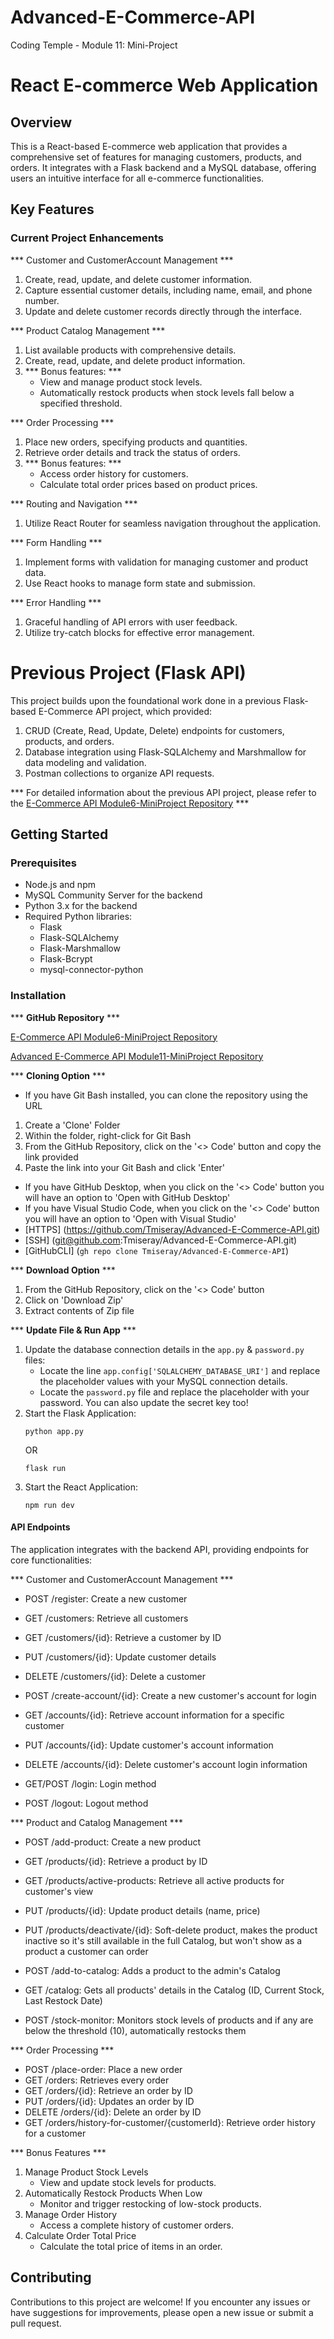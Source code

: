 # Advanced-E-Commerce-API
 Coding Temple - Module 11: Mini-Project


# React E-commerce Web Application

## Overview

This is a React-based E-commerce web application that provides a comprehensive set of features for managing customers, products, and orders. It integrates with a Flask backend and a MySQL database, offering users an intuitive interface for all e-commerce functionalities.

## Key Features

### Current Project Enhancements

*** Customer and CustomerAccount Management ***

1. Create, read, update, and delete customer information.
2. Capture essential customer details, including name, email, and phone number.
3. Update and delete customer records directly through the interface.

*** Product Catalog Management *** 

1. List available products with comprehensive details.
2. Create, read, update, and delete product information.
3. *** Bonus features: ***
    - View and manage product stock levels.
    - Automatically restock products when stock levels fall below a specified threshold.

*** Order Processing ***

1. Place new orders, specifying products and quantities.
2. Retrieve order details and track the status of orders.
3. *** Bonus features: ***
    - Access order history for customers.
    - Calculate total order prices based on product prices.

*** Routing and Navigation ***

1. Utilize React Router for seamless navigation throughout the application.

*** Form Handling ***

1. Implement forms with validation for managing customer and product data.
2. Use React hooks to manage form state and submission.

*** Error Handling ***

1. Graceful handling of API errors with user feedback.
2. Utilize try-catch blocks for effective error management.


# Previous Project (Flask API)

This project builds upon the foundational work done in a previous Flask-based E-Commerce API project, which provided:

1. CRUD (Create, Read, Update, Delete) endpoints for customers, products, and orders.
2. Database integration using Flask-SQLAlchemy and Marshmallow for data modeling and validation.
3. Postman collections to organize API requests.

*** For detailed information about the previous API project, please refer to the [E-Commerce API Module6-MiniProject Repository](https://github.com/Tmiseray/E-Commerce-API) ***


## Getting Started
### Prerequisites
- Node.js and npm
- MySQL Community Server for the backend
- Python 3.x for the backend
- Required Python libraries:
    - Flask
    - Flask-SQLAlchemy
    - Flask-Marshmallow
    - Flask-Bcrypt
    - mysql-connector-python


### Installation
*** **GitHub Repository** ***

[E-Commerce API Module6-MiniProject Repository](https://github.com/Tmiseray/E-Commerce-API)

[Advanced E-Commerce API Module11-MiniProject Repository](https://github.com/Tmiseray/Advanced-E-Commerce-API)

*** **Cloning Option** ***
* If you have Git Bash installed, you can clone the repository using the URL
1. Create a 'Clone' Folder
2. Within the folder, right-click for Git Bash
3. From the GitHub Repository, click on the '<> Code' button and copy the link provided
4. Paste the link into your Git Bash and click 'Enter'
* If you have GitHub Desktop, when you click on the '<> Code' button you will have an option to 'Open with GitHub Desktop'
* If you have Visual Studio Code, when you click on the '<> Code' button you will have an option to 'Open with Visual Studio'
* [HTTPS] (https://github.com/Tmiseray/Advanced-E-Commerce-API.git)
* [SSH] (git@github.com:Tmiseray/Advanced-E-Commerce-API.git)
* [GitHubCLI] (`gh repo clone Tmiseray/Advanced-E-Commerce-API`)

*** **Download Option** ***
1. From the GitHub Repository, click on the '<> Code' button
2. Click on 'Download Zip'
3. Extract contents of Zip file

*** **Update File & Run App** ***
1. Update the database connection details in the `app.py` & `password.py` files:
   - Locate the line `app.config['SQLALCHEMY_DATABASE_URI']` and replace the placeholder values with your MySQL connection details.
   - Locate the `password.py` file and replace the placeholder with your password. You can also update the secret key too!
2. Start the Flask Application:
   ```
   python app.py
   ```
   OR
   ```
   flask run
   ```
3. Start the React Application:
    ```
    npm run dev
    ```


#### API Endpoints
The application integrates with the backend API, providing endpoints for core functionalities:

*** Customer and CustomerAccount Management ***

- POST /register: Create a new customer
- GET /customers: Retrieve all customers
- GET /customers/{id}: Retrieve a customer by ID
- PUT /customers/{id}: Update customer details
- DELETE /customers/{id}: Delete a customer

- POST /create-account/{id}: Create a new customer's account for login
- GET /accounts/{id}: Retrieve account information for a specific customer
- PUT /accounts/{id}: Update customer's account information
- DELETE /accounts/{id}: Delete customer's account login information

- GET/POST /login: Login method
- POST /logout: Logout method

*** Product and Catalog Management ***

- POST /add-product: Create a new product
- GET /products/{id}: Retrieve a product by ID
- GET /products/active-products: Retrieve all active products for customer's view
- PUT /products/{id}: Update product details (name, price)
- PUT /products/deactivate/{id}: Soft-delete product, makes the product inactive so it's still available in the full Catalog, but won't show as a product a customer can order

- POST /add-to-catalog: Adds a product to the admin's Catalog
- GET /catalog: Gets all products' details in the Catalog (ID, Current Stock, Last Restock Date)
- POST /stock-monitor: Monitors stock levels of products and if any are below the threshold (10), automatically restocks them

*** Order Processing ***

- POST /place-order: Place a new order
- GET /orders: Retrieves every order
- GET /orders/{id}: Retrieve an order by ID
- PUT /orders/{id}: Updates an order by ID
- DELETE /orders/{id}: Delete an order by ID
- GET /orders/history-for-customer/{customerId}: Retrieve order history for a customer

*** Bonus Features ***
1. Manage Product Stock Levels
    - View and update stock levels for products.
2. Automatically Restock Products When Low
    - Monitor and trigger restocking of low-stock products.
3. Manage Order History
    - Access a complete history of customer orders.
4. Calculate Order Total Price
    - Calculate the total price of items in an order.


## Contributing
Contributions to this project are welcome! If you encounter any issues or have suggestions for improvements, please open a new issue or submit a pull request.
